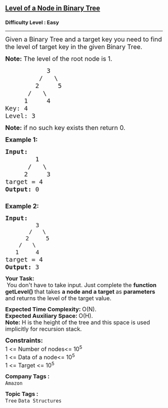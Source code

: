 <h2><a href="https://www.geeksforgeeks.org/problems/level-of-a-node-in-binary-tree/1?page=6&category=Tree&sortBy=submissions">Level of a Node in Binary Tree</a></h2><h3>Difficulty Level : Easy</h3><hr><div class="problems_problem_content__Xm_eO"><p><span style="font-size:20px">Given a Binary Tree and a target key you need to find the level of target key in the given Binary Tree.</span></p>

<p><span style="font-size:20px"><strong>Note:</strong>&nbsp;The level of the root node is 1.</span></p>

<pre><span style="font-size:20px">&nbsp;&nbsp; &nbsp; &nbsp; &nbsp; &nbsp; 3
&nbsp;&nbsp; &nbsp; &nbsp; &nbsp; / &nbsp; \
&nbsp; &nbsp; &nbsp; &nbsp; 2 &nbsp; &nbsp; 5
&nbsp; &nbsp; &nbsp; / &nbsp; \
&nbsp;&nbsp; &nbsp; 1 &nbsp; &nbsp; 4
Key: 4
Level: 3&nbsp;&nbsp;</span></pre>

<p><span style="font-size:20px"><strong>Note:</strong> if no such key exists then return 0.</span></p>

<p><span style="font-size:20px"><strong>Example 1:</strong></span></p>

<pre><span style="font-size:20px"><strong>Input:
&nbsp;       </strong>1
&nbsp;     /   \
&nbsp;    2     3
target = 4<strong>
Output: </strong>0<strong>
</strong></span>
</pre>

<p><span style="font-size:20px"><strong>Example 2:</strong></span></p>

<pre><span style="font-size:20px"><strong>Input:</strong></span>
<span style="font-size:18px">&nbsp;        3
&nbsp;      /   \
&nbsp;     2     5
&nbsp;   /   \
&nbsp;  1     4</span><span style="font-size:20px"><strong>
</strong>target = 4<strong>
Output: </strong>3</span>
</pre>

<p><strong><span style="font-size:18px">Your Task:</span></strong><br>
<span style="font-size:18px">&nbsp;You don't have to take input. Just complete the <strong>function getLevel()&nbsp;</strong>that takes <strong>a node and a target </strong>as <strong>parameters </strong>and returns&nbsp;the level of the target value.&nbsp;</span></p>

<p><span style="font-size:18px"><strong>Expected Time Complexity:&nbsp;</strong>O(N).<br>
<strong>Expected Auxiliary Space:&nbsp;</strong>O(H).<br>
<strong>Note:</strong> H is the height of the tree and this space is used implicitly for recursion stack.</span></p>

<p><span style="font-size:20px"><strong>Constraints:</strong></span><br>
<span style="font-size:18px">1 &lt;= Number of nodes&lt;= 10<sup>5</sup></span><br>
<span style="font-size:18px">1 &lt;= Data of a node&lt;= 10<sup>5</sup></span><br>
<span style="font-size:18px">1 &lt;= Target &lt;= 10<sup>5</sup></span></p>
</div><p><span style=font-size:18px><strong>Company Tags : </strong><br><code>Amazon</code>&nbsp;<br><p><span style=font-size:18px><strong>Topic Tags : </strong><br><code>Tree</code>&nbsp;<code>Data Structures</code>&nbsp;